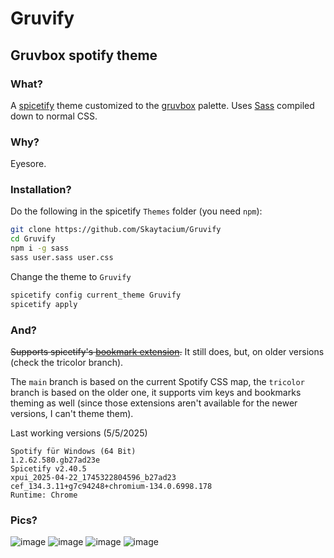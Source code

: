 # Gruvify
## Gruvbox spotify theme

### What?

A [spicetify](https://spicetify.app/) theme customized to the [gruvbox](https://github.com/gruvbox-community/gruvbox) palette.
Uses [Sass](https://sass-lang.com/) compiled down to normal CSS.

### Why?

Eyesore.

### Installation?

Do the following in the spicetify `Themes` folder (you need `npm`):
```sh
git clone https://github.com/Skaytacium/Gruvify
cd Gruvify
npm i -g sass
sass user.sass user.css
```
Change the theme to `Gruvify`
```sh
spicetify config current_theme Gruvify
spicetify apply
```

### And?

~~Supports spicetify's [bookmark extension](https://spicetify.app/docs/advanced-usage/extensions/#bookmark).~~ It still does, but, on older versions (check the tricolor branch).

The `main` branch is based on the current Spotify CSS map, the `tricolor` branch is based on the older one, it supports vim keys and bookmarks theming as well (since those extensions aren't available for the newer versions, I can't theme them).

Last working versions (5/5/2025)

```
Spotify für Windows (64 Bit)
1.2.62.580.gb27ad23e
Spicetify v2.40.5
xpui_2025-04-22_1745322804596_b27ad23
cef_134.3.11+g7c94248+chromium-134.0.6998.178
Runtime: Chrome
```

### Pics?

![image](https://github.com/user-attachments/assets/c77c84c8-16c7-400f-8ccc-5b77870e2104)
![image](https://github.com/user-attachments/assets/bcb6e7a9-8118-4520-a539-15408eeef5fd)
![image](https://github.com/user-attachments/assets/567d13b8-04a0-4378-b989-37d1fada17f7)
![image](https://github.com/user-attachments/assets/32c53395-ddd6-49d1-9fca-86aeef9d0c1f)
